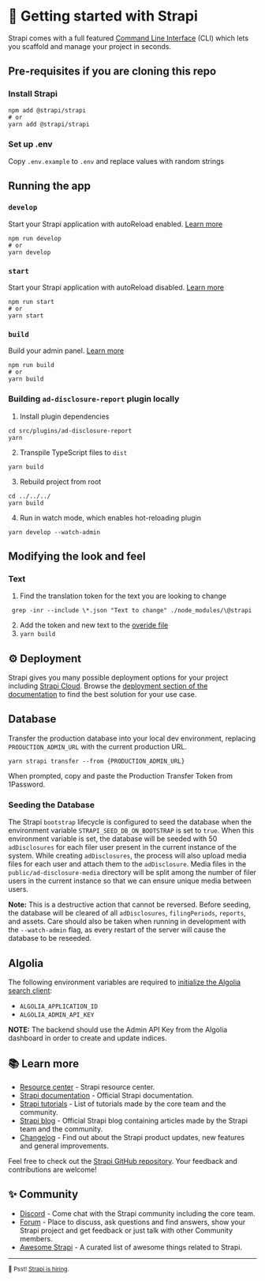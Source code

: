 # 🚀 Getting started with Strapi

Strapi comes with a full featured [Command Line Interface](https://docs.strapi.io/dev-docs/cli) (CLI) which lets you scaffold and manage your project in seconds.

## Pre-requisites if you are cloning this repo
### Install Strapi
```
npm add @strapi/strapi
# or
yarn add @strapi/strapi
```
### Set up .env
Copy `.env.example` to `.env` and replace values with random strings

## Running the app
### `develop`
Start your Strapi application with autoReload enabled. [Learn more](https://docs.strapi.io/dev-docs/cli#strapi-develop)

```
npm run develop
# or
yarn develop
```

### `start`

Start your Strapi application with autoReload disabled. [Learn more](https://docs.strapi.io/dev-docs/cli#strapi-start)

```
npm run start
# or
yarn start
```

### `build`

Build your admin panel. [Learn more](https://docs.strapi.io/dev-docs/cli#strapi-build)

```
npm run build
# or
yarn build
```

### Building `ad-disclosure-report` plugin locally

1. Install plugin dependencies

```
cd src/plugins/ad-disclosure-report
yarn
```

2. Transpile TypeScript files to `dist`

```
yarn build
```

3. Rebuild project from root

```
cd ../../../
yarn build
```

4. Run in watch mode, which enables hot-reloading plugin

```
yarn develop --watch-admin
```

## Modifying the look and feel
### Text

1. Find the translation token for the text you are looking to change
```
 grep -inr --include \*.json "Text to change" ./node_modules/\@strapi
```
2. Add the token and new text to the [overide file](src/admin/app.tsx)
3. `yarn build`


## ⚙️ Deployment

Strapi gives you many possible deployment options for your project including [Strapi Cloud](https://cloud.strapi.io). Browse the [deployment section of the documentation](https://docs.strapi.io/dev-docs/deployment) to find the best solution for your use case.

## Database

Transfer the production database into your local dev environment, replacing `PRODUCTION_ADMIN_URL` with the current production URL.

`yarn strapi transfer --from {PRODUCTION_ADMIN_URL}`

When prompted, copy and paste the Production Transfer Token from 1Password.

### Seeding the Database

The Strapi `bootstrap` lifecycle is configured to seed the database when the environment variable `STRAPI_SEED_DB_ON_BOOTSTRAP` is set to `true`. When this environment variable is set, the database will be seeded with 50 `adDisclosures` for each filer user present in the current instance of the system. While creating `adDisclosures`, the process will also upload media files for each user and attach them to the `adDisclosure`. Media files in the `public/ad-disclosure-media` directory will be split among the number of filer users in the current instance so that we can ensure unique media between users.

**Note:** This is a destructive action that cannot be reversed. Before seeding, the database will be cleared of all `adDisclosures`, `filingPeriods`, `reports`, and assets. Care should also be taken when running in development with the `--watch-admin` flag, as every restart of the server will cause the database to be reseeded.

## Algolia

The following environment variables are required to [initialize the Algolia search client](https://www.algolia.com/doc/api-client/getting-started/initialize/javascript/?client=javascript):

* `ALGOLIA_APPLICATION_ID`
* `ALGOLIA_ADMIN_API_KEY`

**NOTE:** The backend should use the Admin API Key from the Algolia dashboard in order to create and update indices.

## 📚 Learn more

- [Resource center](https://strapi.io/resource-center) - Strapi resource center.
- [Strapi documentation](https://docs.strapi.io) - Official Strapi documentation.
- [Strapi tutorials](https://strapi.io/tutorials) - List of tutorials made by the core team and the community.
- [Strapi blog](https://strapi.io/blog) - Official Strapi blog containing articles made by the Strapi team and the community.
- [Changelog](https://strapi.io/changelog) - Find out about the Strapi product updates, new features and general improvements.

Feel free to check out the [Strapi GitHub repository](https://github.com/strapi/strapi). Your feedback and contributions are welcome!

## ✨ Community

- [Discord](https://discord.strapi.io) - Come chat with the Strapi community including the core team.
- [Forum](https://forum.strapi.io/) - Place to discuss, ask questions and find answers, show your Strapi project and get feedback or just talk with other Community members.
- [Awesome Strapi](https://github.com/strapi/awesome-strapi) - A curated list of awesome things related to Strapi.

---

<sub>🤫 Psst! [Strapi is hiring](https://strapi.io/careers).</sub>
